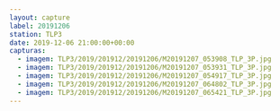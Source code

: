 ```yaml
---
layout: capture
label: 20191206
station: TLP3
date: 2019-12-06 21:00:00+00:00
capturas:
  - imagem: TLP3/2019/201912/20191206/M20191207_053908_TLP_3P.jpg
  - imagem: TLP3/2019/201912/20191206/M20191207_053931_TLP_3P.jpg
  - imagem: TLP3/2019/201912/20191206/M20191207_054917_TLP_3P.jpg
  - imagem: TLP3/2019/201912/20191206/M20191207_064802_TLP_3P.jpg
  - imagem: TLP3/2019/201912/20191206/M20191207_065421_TLP_3P.jpg
---
```

